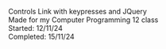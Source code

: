 Controls Link with keypresses and JQuery<br>
Made for my Computer Programming 12 class <br> 
Started:   12/11/24 <br>
Completed: 15/11/24 <br>
